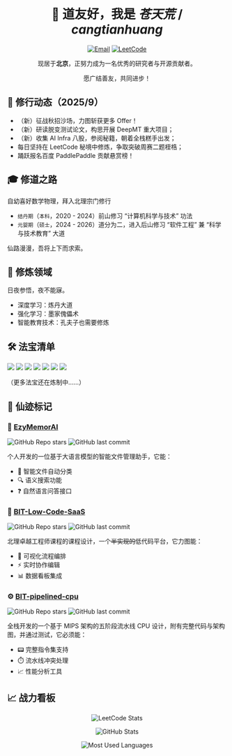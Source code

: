 <div align="center">
  
# 👋 道友好，我是 ***苍天荒*** / ***cangtianhuang***

[![Email](https://img.shields.io/badge/Email-l1903374751@gmail.com-important?style=flat&logo=gmail)](mailto:l1903374751@gmail.com)
[![LeetCode](https://img.shields.io/badge/LeetCode-梦回-yellow?style=flat&logo=leetcode)](https://leetcode.cn/u/cangtianhuang/)

现居于**北京**，正努力成为一名优秀的研究者与开源贡献者。

愿广结善友，共同进步！

</div>

## 🌟 修行动态（2025/9）

- （新）征战秋招沙场，力图斩获更多 Offer！
- （新）研读脱变测试论文，构思开展 DeepMT 重大项目；
- （新）收集 AI Infra 八股，参阅秘籍，朝着全栈糕手出发；
- 每日坚持在 LeetCode 秘境中修炼，争取突破周赛二题桎梏；
- 踊跃报名百度 PaddlePaddle 贡献悬赏榜！

## 🎓 修道之路

自幼喜好数学物理，拜入北理宗门修行

- `结丹期`（`本科`，2020 - 2024）前山修习 “计算机科学与技术” 功法  
- `元婴期`（`硕士`，2024 - 2026）道分为二，进入后山修习 “软件工程” 兼 “科学与技术教育” 大道  

仙路漫漫，吾将上下而求索。  

## 🔭 修炼领域

日夜参悟，夜不能寐。  

- 深度学习：炼丹大道
- 强化学习：墨家傀儡术
- 智能教育技术：孔夫子也需要修炼

## 🛠️ 法宝清单

![](https://img.shields.io/badge/Python-3776AB?style=flat&logo=python&logoColor=white)
![](https://img.shields.io/badge/PyTorch-EE4C2C?style=flat&logo=pytorch&logoColor=white)
![](https://img.shields.io/badge/C++-00599C?style=flat&logo=c%2B%2B&logoColor=white)
![](https://img.shields.io/badge/C%23-239120?style=flat&logo=c-sharp&logoColor=white)
![](https://img.shields.io/badge/Java-007396?style=flat&logo=openjdk&logoColor=white)
![](https://img.shields.io/badge/Verilog-003366?style=flat&logo=verilog&logoColor=white)
![](https://img.shields.io/badge/Assembly-000000?style=flat&logo=assemblyscript&logoColor=white)

（更多法宝还在炼制中……）

## 🚀 仙迹标记

### 🤖 [EzyMemorAI](https://github.com/cangtianhuang/EzyMemorAI)
![GitHub Repo stars](https://img.shields.io/github/stars/cangtianhuang/EzyMemorAI?style=social)
![GitHub last commit](https://img.shields.io/github/last-commit/cangtianhuang/EzyMemorAI?color=blue)

个人开发的一位基于大语言模型的智能文件管理助手，它能：
- 📂 智能文件自动分类
- 🔍 语义搜索功能
- ❓ 自然语言问答接口

### 🧩 [BIT-Low-Code-SaaS](https://github.com/cangtianhuang/BIT-Low-Code-SaaS-Platform)
![GitHub Repo stars](https://img.shields.io/github/stars/cangtianhuang/BIT-Low-Code-SaaS-Platform?style=social)
![GitHub last commit](https://img.shields.io/github/last-commit/cangtianhuang/BIT-Low-Code-SaaS-Platform?color=blue)

北理卓越工程师课程的课程设计，一个~~半实现的~~低代码平台，它力图能：
- 🧬 可视化流程编排
- ⚡ 实时协作编辑
- 📊 数据看板集成

### ⚙️ [BIT-pipelined-cpu](https://github.com/cangtianhuang/BIT-pipelined-cpu)
![GitHub Repo stars](https://img.shields.io/github/stars/cangtianhuang/BIT-pipelined-cpu?style=social)
![GitHub last commit](https://img.shields.io/github/last-commit/cangtianhuang/BIT-pipelined-cpu?color=blue)

全栈开发的一个基于 MIPS 架构的五阶段流水线 CPU 设计，附有完整代码与架构图，并通过测试，它必须能：
- 📟 完整指令集支持
- ⏱️ 流水线冲突处理
- 📈 性能分析工具


## 📈 战力看板
<div align="center">
  
![LeetCode Stats](https://leetcard.jacoblin.cool/cangtianhuang?theme=dark&font=Noto%20Sans%20SC&ext=heatmap&site=cn)

![GitHub Stats](https://github-readme-stats.vercel.app/api?username=cangtianhuang&show_icons=true&theme=radical&hide_title=true)

![Most Used Languages](https://github-readme-stats.vercel.app/api/top-langs/?username=cangtianhuang&layout=compact&theme=dark)

</div>
